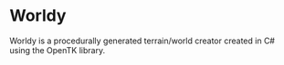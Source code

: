 # Worldy

Worldy is a procedurally generated terrain/world creator created in C# using the OpenTK library.

